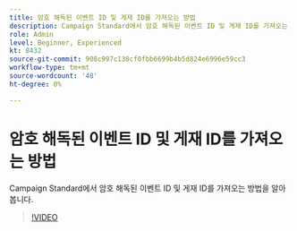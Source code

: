 ```yaml
---
title: 암호 해독된 이벤트 ID 및 게재 ID를 가져오는 방법
description: Campaign Standard에서 암호 해독된 이벤트 ID 및 게재 ID를 가져오는 방법을 알아봅니다.
role: Admin
level: Beginner, Experienced
kt: 8432
source-git-commit: 908c997c130cf0fbb6699b4b5d824e6996e59cc3
workflow-type: tm+mt
source-wordcount: '48'
ht-degree: 0%

---
```



# 암호 해독된 이벤트 ID 및 게재 ID를 가져오는 방법

Campaign Standard에서 암호 해독된 이벤트 ID 및 게재 ID를 가져오는 방법을 알아봅니다.

>[!VIDEO](https://video.tv.adobe.com/v/335989?quality=12)
